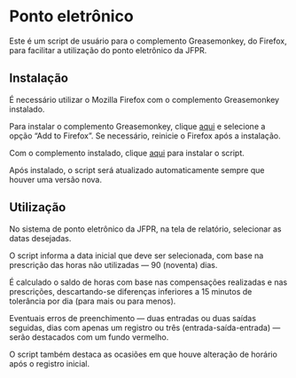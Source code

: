 Ponto eletrônico
================

Este é um script de usuário para o complemento Greasemonkey, do Firefox, para facilitar a utilização do ponto eletrônico da JFPR.

Instalação
----------

É necessário utilizar o Mozilla Firefox com o complemento Greasemonkey instalado.

Para instalar o complemento Greasemonkey, clique <a href="https://addons.mozilla.org/pt-br/firefox/addon/greasemonkey/" target="_blank">aqui</a> e selecione a opção &ldquo;Add to Firefox&rdquo;.
Se necessário, reinicie o Firefox após a instalação.

Com o complemento instalado, clique <a href="https://github.com/nadameu/pontoeletronico/raw/master/pontoeletronico.user.js">aqui</a> para instalar o script.

Após instalado, o script será atualizado automaticamente sempre que houver uma versão nova.

Utilização
----------

No sistema de ponto eletrônico da JFPR, na tela de relatório, selecionar as datas desejadas.

O script informa a data inicial que deve ser selecionada, com base na prescrição das horas não utilizadas &mdash; 90 (noventa) dias.

É calculado o saldo de horas com base nas compensações realizadas e nas prescrições, descartando-se diferenças inferiores a 15 minutos de tolerância por dia (para mais ou para menos).

Eventuais erros de preenchimento &mdash; duas entradas ou duas saídas seguidas, dias com apenas um registro ou três (entrada-saída-entrada) &mdash; serão destacados com um fundo vermelho.

O script também destaca as ocasiões em que houve alteração de horário após o registro inicial.
